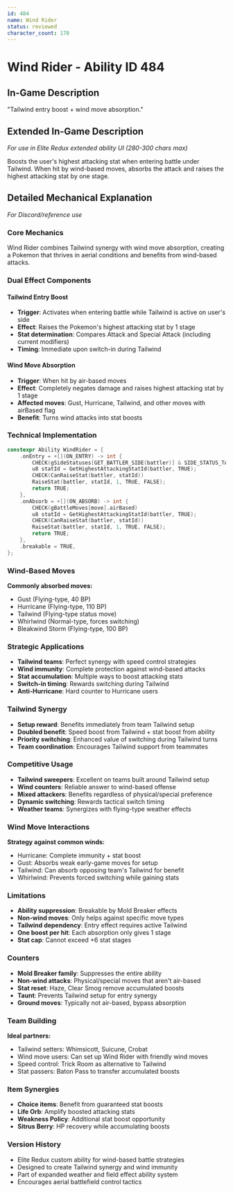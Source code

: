 ```yaml
---
id: 484
name: Wind Rider
status: reviewed
character_count: 178
---
```


# Wind Rider - Ability ID 484

## In-Game Description
"Tailwind entry boost + wind move absorption."

## Extended In-Game Description
*For use in Elite Redux extended ability UI (280-300 chars max)*

Boosts the user's highest attacking stat when entering battle under Tailwind. When hit by wind-based moves, absorbs the attack and raises the highest attacking stat by one stage.

## Detailed Mechanical Explanation
*For Discord/reference use*

### Core Mechanics
Wind Rider combines Tailwind synergy with wind move absorption, creating a Pokemon that thrives in aerial conditions and benefits from wind-based attacks.

### Dual Effect Components

#### Tailwind Entry Boost
- **Trigger**: Activates when entering battle while Tailwind is active on user's side
- **Effect**: Raises the Pokemon's highest attacking stat by 1 stage
- **Stat determination**: Compares Attack and Special Attack (including current modifiers)
- **Timing**: Immediate upon switch-in during Tailwind

#### Wind Move Absorption
- **Trigger**: When hit by air-based moves
- **Effect**: Completely negates damage and raises highest attacking stat by 1 stage
- **Affected moves**: Gust, Hurricane, Tailwind, and other moves with airBased flag
- **Benefit**: Turns wind attacks into stat boosts

### Technical Implementation
```c
constexpr Ability WindRider = {
    .onEntry = +[](ON_ENTRY) -> int {
        CHECK(gSideStatuses[GET_BATTLER_SIDE(battler)] & SIDE_STATUS_TAILWIND)
        u8 statId = GetHighestAttackingStatId(battler, TRUE);
        CHECK(CanRaiseStat(battler, statId))
        RaiseStat(battler, statId, 1, TRUE, FALSE);
        return TRUE;
    },
    .onAbsorb = +[](ON_ABSORB) -> int {
        CHECK(gBattleMoves[move].airBased)
        u8 statId = GetHighestAttackingStatId(battler, TRUE);
        CHECK(CanRaiseStat(battler, statId))
        RaiseStat(battler, statId, 1, TRUE, FALSE);
        return TRUE;
    },
    .breakable = TRUE,
};
```

### Wind-Based Moves
**Commonly absorbed moves:**
- Gust (Flying-type, 40 BP)
- Hurricane (Flying-type, 110 BP)
- Tailwind (Flying-type status move)
- Whirlwind (Normal-type, forces switching)
- Bleakwind Storm (Flying-type, 100 BP)

### Strategic Applications
- **Tailwind teams**: Perfect synergy with speed control strategies
- **Wind immunity**: Complete protection against wind-based attacks
- **Stat accumulation**: Multiple ways to boost attacking stats
- **Switch-in timing**: Rewards switching during Tailwind
- **Anti-Hurricane**: Hard counter to Hurricane users

### Tailwind Synergy
- **Setup reward**: Benefits immediately from team Tailwind setup
- **Doubled benefit**: Speed boost from Tailwind + stat boost from ability
- **Priority switching**: Enhanced value of switching during Tailwind turns
- **Team coordination**: Encourages Tailwind support from teammates

### Competitive Usage
- **Tailwind sweepers**: Excellent on teams built around Tailwind setup
- **Wind counters**: Reliable answer to wind-based offense
- **Mixed attackers**: Benefits regardless of physical/special preference
- **Dynamic switching**: Rewards tactical switch timing
- **Weather teams**: Synergizes with flying-type weather effects

### Wind Move Interactions
**Strategy against common winds:**
- Hurricane: Complete immunity + stat boost
- Gust: Absorbs weak early-game moves for setup
- Tailwind: Can absorb opposing team's Tailwind for benefit
- Whirlwind: Prevents forced switching while gaining stats

### Limitations
- **Ability suppression**: Breakable by Mold Breaker effects
- **Non-wind moves**: Only helps against specific move types
- **Tailwind dependency**: Entry effect requires active Tailwind
- **One boost per hit**: Each absorption only gives 1 stage
- **Stat cap**: Cannot exceed +6 stat stages

### Counters
- **Mold Breaker family**: Suppresses the entire ability
- **Non-wind attacks**: Physical/special moves that aren't air-based
- **Stat reset**: Haze, Clear Smog remove accumulated boosts
- **Taunt**: Prevents Tailwind setup for entry synergy
- **Ground moves**: Typically not air-based, bypass absorption

### Team Building
**Ideal partners:**
- Tailwind setters: Whimsicott, Suicune, Crobat
- Wind move users: Can set up Wind Rider with friendly wind moves
- Speed control: Trick Room as alternative to Tailwind
- Stat passers: Baton Pass to transfer accumulated boosts

### Item Synergies
- **Choice items**: Benefit from guaranteed stat boosts
- **Life Orb**: Amplify boosted attacking stats
- **Weakness Policy**: Additional stat boost opportunity
- **Sitrus Berry**: HP recovery while accumulating boosts

### Version History
- Elite Redux custom ability for wind-based battle strategies
- Designed to create Tailwind synergy and wind immunity
- Part of expanded weather and field effect ability system
- Encourages aerial battlefield control tactics